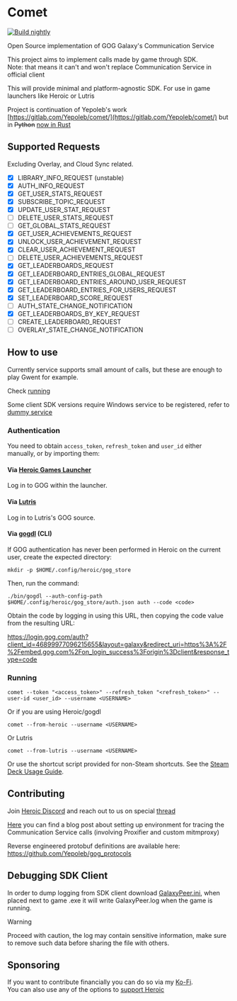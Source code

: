 # Comet
[![Build nightly](https://github.com/imLinguin/comet/actions/workflows/build.yml/badge.svg)](https://github.com/imLinguin/comet/actions/workflows/build.yml)

Open Source implementation of GOG Galaxy's Communication Service

This project aims to implement calls made by game through SDK.  
Note: that means it can't and won't replace Communication Service in official client

This will provide minimal and platform-agnostic SDK. For use in game launchers like Heroic or Lutris

Project is continuation of Yepoleb's work [https://gitlab.com/Yepoleb/comet/](https://gitlab.com/Yepoleb/comet/) but in
~~Python~~ [now in Rust](https://github.com/imLinguin/comet/issues/15)

## Supported Requests

Excluding Overlay, and Cloud Sync related.

- [x] LIBRARY_INFO_REQUEST (unstable)
- [x] AUTH_INFO_REQUEST
- [x] GET_USER_STATS_REQUEST
- [x] SUBSCRIBE_TOPIC_REQUEST
- [x] UPDATE_USER_STAT_REQUEST
- [ ] DELETE_USER_STATS_REQUEST
- [ ] GET_GLOBAL_STATS_REQUEST
- [x] GET_USER_ACHIEVEMENTS_REQUEST
- [x] UNLOCK_USER_ACHIEVEMENT_REQUEST
- [x] CLEAR_USER_ACHIEVEMENT_REQUEST
- [ ] DELETE_USER_ACHIEVEMENTS_REQUEST
- [x] GET_LEADERBOARDS_REQUEST
- [x] GET_LEADERBOARD_ENTRIES_GLOBAL_REQUEST
- [x] GET_LEADERBOARD_ENTRIES_AROUND_USER_REQUEST
- [x] GET_LEADERBOARD_ENTRIES_FOR_USERS_REQUEST
- [x] SET_LEADERBOARD_SCORE_REQUEST
- [ ] AUTH_STATE_CHANGE_NOTIFICATION
- [x] GET_LEADERBOARDS_BY_KEY_REQUEST
- [ ] CREATE_LEADERBOARD_REQUEST
- [ ] OVERLAY_STATE_CHANGE_NOTIFICATION

## How to use

Currently service supports small amount of calls, but these are enough to play Gwent for example.

Check [running](#running)

Some client SDK versions require Windows service to be registered, refer to [dummy service](./dummy-service/README.md)

### Authentication

You need to obtain `access_token`, `refresh_token` and `user_id` either manually, or by importing them:

#### Via [Heroic Games Launcher](https://github.com/Heroic-Games-Launcher/HeroicGamesLauncher)

Log in to GOG within the launcher.

#### Via [Lutris](https://github.com/lutris/lutris)

Log in to Lutris's GOG source.

#### Via [gogdl](https://github.com/Heroic-Games-Launcher/heroic-gogdl) (CLI)

If GOG authentication has never been performed in Heroic on the current user, create the expected directory:

```
mkdir -p $HOME/.config/heroic/gog_store
```

Then, run the command:

```
./bin/gogdl --auth-config-path $HOME/.config/heroic/gog_store/auth.json auth --code <code>
```

Obtain the code by logging in using this URL, then copying the code value from the resulting URL:

https://login.gog.com/auth?client_id=46899977096215655&layout=galaxy&redirect_uri=https%3A%2F%2Fembed.gog.com%2Fon_login_success%3Forigin%3Dclient&response_type=code

### Running

```
comet --token "<access_token>" --refresh_token "<refresh_token>" --user-id <user_id> --username <USERNAME>
```

Or if you are using Heroic/gogdl

```
comet --from-heroic --username <USERNAME>
```

Or Lutris
```
comet --from-lutris --username <USERNAME>
```

Or use the shortcut script provided for non-Steam shortcuts. See the [Steam Deck Usage Guide](docs/steamdeck/USAGE.md).

## Contributing

Join [Heroic Discord](https://discord.gg/rHJ2uqdquK) and reach out to us on
special [thread](https://discord.com/channels/812703221789097985/1074048840958742648)

[Here](https://imlinguin.vercel.app/blog/galaxy-comm-serv-re-setup) you can find a blog post about setting up
environment for tracing the Communication Service calls (involving Proxifier and custom mitmproxy)

Reverse engineered protobuf definitions are available here: https://github.com/Yepoleb/gog_protocols

## Debugging SDK Client

In order to dump logging from SDK client download [GalaxyPeer.ini](https://items.gog.com/GalaxyPeer.zip),
when placed next to game .exe it will write GalaxyPeer.log when the game is running.

> [!WARNING]  
> Proceed with caution, the log may contain sensitive information,
> make sure to remove such data before sharing the file with others.

## Sponsoring

If you want to contribute financially you can do so via my [Ko-Fi](https://ko-fi.com/imlinguin).  
You can also use any of the options to [support Heroic](https://heroicgameslauncher.com/donate)


